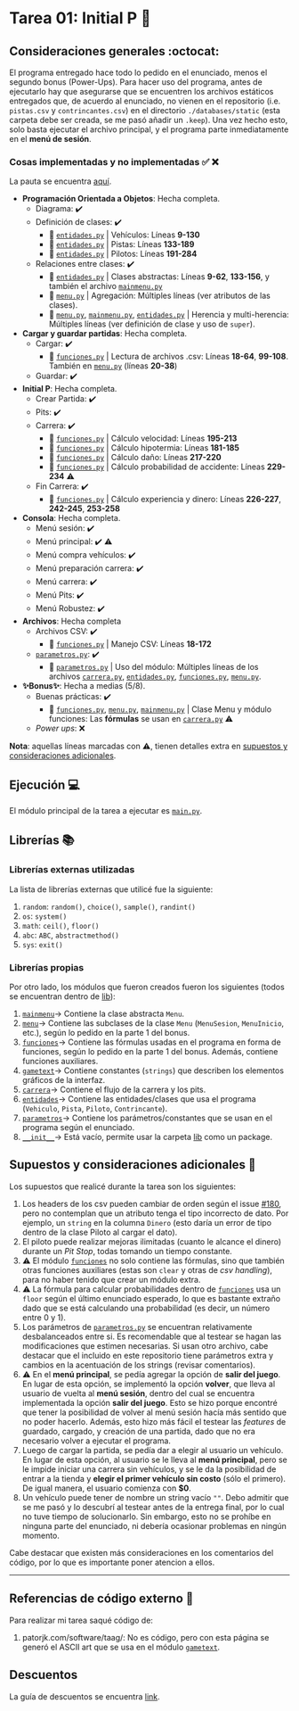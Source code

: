 # Tarea 01: Initial P :school_satchel:

## Consideraciones generales :octocat:

El programa entregado hace todo lo pedido en el enunciado, menos el segundo bonus (Power-Ups). Para hacer uso del programa, antes de ejecutarlo hay que asegurarse que se encuentren los archivos estáticos entregados que, de acuerdo al enunciado, no vienen en el repositorio (i.e. ```pistas.csv``` y ```contrincantes.csv```) en el directorio ```./databases/static``` (esta carpeta debe ser creada, se me pasó añadir un ```.keep```). Una vez hecho esto, solo basta ejecutar el archivo principal, y el programa parte inmediatamente en el **menú de sesión**.


### Cosas implementadas y no implementadas :white_check_mark: :x:

La pauta se encuentra [aquí](https://docs.google.com/spreadsheets/u/1/d/1SgNPF-wmvrBQ6HNAKa9fM_VBH0cTcX1gHbcQ3K74P3M/edit?usp=sharing).

* **Programación Orientada a Objetos**: Hecha completa.
    * Diagrama: :heavy_check_mark:
    * Definición de clases: :heavy_check_mark:
        * :ledger: [```entidades.py```](lib/entidades.py) | Vehículos: Líneas **9-130**
        * :ledger: [```entidades.py```](lib/entidades.py) | Pistas: Líneas **133-189**
        * :ledger: [```entidades.py```](lib/entidades.py) | Pilotos: Líneas **191-284**
    * Relaciones entre clases: :heavy_check_mark:
        * :ledger: [```entidades.py```](lib/entidades.py) | Clases abstractas: Líneas **9-62**, **133-156**, y también el archivo [``mainmenu.py``](lib/mainmenu.py)
        * :ledger: [```menu.py```](lib/menu.py) | Agregación: Múltiples líneas (ver atributos de las clases).
        * :ledger: [```menu.py```](lib/menu.py), [```mainmenu.py```](lib/menumenu.py), [```entidades.py```](lib/entidades.py) | Herencia y multi-herencia: Múltiples líneas (ver definición de clase y uso de ``super``).
* **Cargar y guardar partidas**: Hecha completa.
    * Cargar: :heavy_check_mark:
        * :ledger: [```funciones.py```](lib/funciones.py) | Lectura de archivos .csv: Líneas **18-64**, **99-108**. También en [```menu.py```](lib/menu.py) (líneas **20-38**)
    * Guardar: :heavy_check_mark:
* **Initial P**: Hecha completa.
    * Crear Partida: :heavy_check_mark:
    * Pits: :heavy_check_mark:
    * Carrera: :heavy_check_mark:
        * :ledger: [```funciones.py```](lib/funciones.py) | Cálculo velocidad: Líneas **195-213**
        * :ledger: [```funciones.py```](lib/funciones.py) | Cálculo hipotermia: Líneas **181-185**
        * :ledger: [```funciones.py```](lib/funciones.py) | Cálculo daño: Líneas **217-220**
        * :ledger: [```funciones.py```](lib/funciones.py) | Cálculo probabilidad de accidente: Líneas **229-234** :warning:
    * Fin Carrera: :heavy_check_mark:
        * :ledger: [```funciones.py```](lib/funciones.py) | Cálculo experiencia y dinero: Líneas **226-227**, **242-245**, **253-258**
* **Consola**: Hecha completa.
    * Menú sesión: :heavy_check_mark:
    * Menú principal: :heavy_check_mark: :warning:
    * Menú compra vehículos: :heavy_check_mark:
    * Menú preparación carrera: :heavy_check_mark:
    * Menú carrera: :heavy_check_mark:
    * Menú Pits: :heavy_check_mark:
    * Menú Robustez: :heavy_check_mark:
* **Archivos**: Hecha completa
    * Archivos CSV: :heavy_check_mark:
        * :ledger: [```funciones.py```](lib/funciones.py) | Manejo CSV: Líneas **18-172**
    * [```parametros.py```](lib/parametros.py): :heavy_check_mark:
        * :ledger: [```parametros.py```](lib/parametros.py) | Uso del módulo: Múltiples líneas de los archivos [```carrera.py```](lib/carrera.py), [```entidades.py```](lib/entidades.py), [```funciones.py```](lib/funciones.py), [```menu.py```](lib/carrera.py). 
* **:sparkles:Bonus:sparkles:**: Hecha a medias (5/8).
    * Buenas prácticas: :heavy_check_mark:
        * :ledger: [```funciones.py```](lib/funciones.py), [```menu.py```](lib/menu.py), [```mainmenu.py```](lib/mainmenu.py) | Clase Menu y módulo funciones: Las **fórmulas** se usan en [```carrera.py```](lib/carrera.py) :warning:
    * *Power ups*: :x:

**Nota**: aquellas líneas marcadas con :warning:, tienen detalles extra en [supuestos y consideraciones adicionales](#Supuestos-y-consideraciones-adicionales-:thinking:).


## Ejecución :computer:
El módulo principal de la tarea a ejecutar es  [```main.py```](main.py).


## Librerías :books:
### Librerías externas utilizadas

La lista de librerías externas que utilicé fue la siguiente:

1. ```random```: ```random()```, ```choice()```, ```sample()```, ```randint()```
2. ```os```: ```system()```
3. ```math```: ```ceil()```, ```floor()```
4. ```abc```: ```ABC```, ```abstractmethod()```
4. ```sys```: ```exit()```

### Librerías propias
Por otro lado, los módulos que fueron creados fueron los siguientes (todos se encuentran dentro de [lib](./lib)):

1. [```mainmenu```](lib/mainmenu.py)-> Contiene la clase abstracta ```Menu```.
2. [```menu```](lib/menu.py)-> Contiene las subclases de la clase ```Menu``` (```MenuSesion```, ```MenuInicio```, etc.), según lo pedido en la parte 1 del bonus.
3. [```funciones```](lib/funciones.py)-> Contiene las fórmulas usadas en el programa en forma de funciones, según lo pedido en la parte 1 del bonus. Además, contiene funciones auxiliares.
4. [```gametext```](lib/gametext.py)-> Contiene constantes (```strings```) que describen los elementos gráficos de la interfaz.
5. [```carrera```](lib/carrera.py)-> Contiene el flujo de la carrera y los pits.
6. [```entidades```](lib/entidades.py)-> Contiene las entidades/clases que usa el programa (```Vehiculo```, ```Pista```, ```Piloto```, ```Contrincante```).
7. [```parametros```](lib/parametros.py)-> Contiene los parámetros/constantes que se usan en el programa según el enunciado.
8. [```__init__```](lib/__init__.py)-> Está vacío, permite usar la carpeta [lib](./lib) como un package.


## Supuestos y consideraciones adicionales :thinking:
Los supuestos que realicé durante la tarea son los siguientes:

1. Los headers de los csv pueden cambiar de orden según el issue [#180](https://github.com/IIC2233/syllabus/issues/180), pero no contemplan que un atributo tenga el tipo incorrecto de dato. Por ejemplo, un ```string``` en la columna ```Dinero``` (esto daría un error de tipo dentro de la clase Piloto al cargar el dato).
2. El piloto puede realizar mejoras ilimitadas (cuanto le alcance el dinero) durante un *Pit Stop*, todas tomando un tiempo constante.
3. :warning: El módulo [```funciones```](./lib/funciones.py) no solo contiene las fórmulas, sino que también otras funciones auxiliares (estas son ```clear``` y otras de *csv handling*), para no haber tenido que crear un módulo extra.
4. :warning: La fórmula para calcular probabilidades dentro de [```funciones```](./lib/funciones.py) usa un ```floor``` según el último enunciado esperado, lo que es bastante extraño dado que se está calculando una probabilidad (es decir, un número entre 0 y 1).
5. Los parámetros de [```parametros.py```](./lib/parametros.py) se encuentran relativamente desbalanceados entre si. Es recomendable que al testear se hagan las modificaciones que estimen necesarias. Si usan otro archivo, cabe destacar que el incluido en este repositorio tiene parámetros extra y cambios en la acentuación de los strings (revisar comentarios).
6. :warning: En el **menú principal**, se pedía agregar la opción de **salir del juego**. En lugar de esta opción, se implementó la opción **volver**, que lleva al usuario de vuelta al **menú sesión**, dentro del cual se encuentra implementada la opción **salir del juego**. Esto se hizo porque encontré que tener la posibilidad de volver al menú sesión hacía más sentido que no poder hacerlo. Además, esto hizo más fácil el testear las *features* de guardado, cargado, y creación de una partida, dado que no era necesario volver a ejecutar el programa.
7. Luego de cargar la partida, se pedía dar a elegir al usuario un vehículo. En lugar de esta opción, al usuario se le lleva al **menú principal**, pero se le impide iniciar una carrera sin vehículos, y se le da la posibilidad de entrar a la tienda y **elegir el primer vehículo sin costo** (sólo el primero). De igual manera, el usuario comienza con **$0**.
8. Un vehículo puede tener de nombre un string vacío ```""```. Debo admitir que se me pasó y lo descubrí al testear antes de la entrega final, por lo cual no tuve tiempo de solucionarlo. Sin embargo, esto no  se prohíbe en ninguna parte del enunciado, ni debería ocasionar problemas en ningún momento.


Cabe destacar que existen más consideraciones en los comentarios del código, por lo que es importante poner atencion a ellos.

-------


## Referencias de código externo :book:

Para realizar mi tarea saqué código de:
1. patorjk.com/software/taag/: No es código, pero con esta página se generó el ASCII art que se usa en el módulo [```gametext```](lib/gametext.py).



## Descuentos
La guía de descuentos se encuentra [link](https://github.com/IIC2233/syllabus/blob/master/Tareas/Descuentos.md).